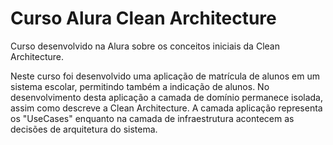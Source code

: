 # Curso Alura Clean Architecture 

Curso desenvolvido na Alura sobre os conceitos iniciais da Clean Architecture.

Neste curso foi desenvolvido uma aplicação de matrícula de alunos em um sistema escolar, permitindo também a indicação de alunos. No desenvolvimento desta aplicação a camada de domínio permanece isolada, assim como descreve a Clean Architecture. A camada aplicação representa os "UseCases" enquanto na camada de infraestrutura acontecem as decisões de arquitetura do sistema.
